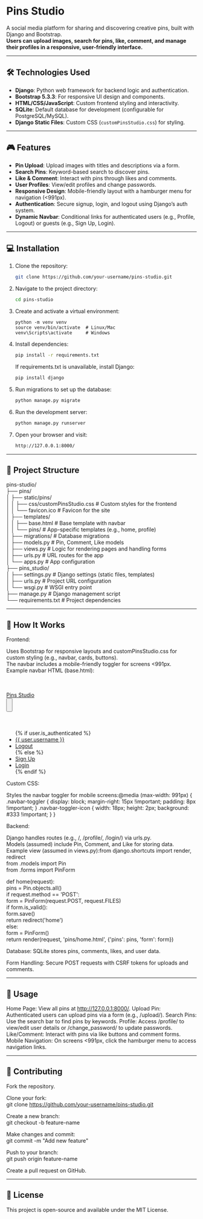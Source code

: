# Pins Studio

A social media platform for sharing and discovering creative pins, built with Django and Bootstrap.  
**Users can upload images, search for pins, like, comment, and manage their profiles in a responsive, user-friendly interface.**

---

## 🛠️ Technologies Used

- **Django**: Python web framework for backend logic and authentication.
- **Bootstrap 5.3.3**: For responsive UI design and components.
- **HTML/CSS/JavaScript**: Custom frontend styling and interactivity.
- **SQLite**: Default database for development (configurable for PostgreSQL/MySQL).
- **Django Static Files**: Custom CSS (`customPinsStudio.css`) for styling.

---

## 🎮 Features

- **Pin Upload**: Upload images with titles and descriptions via a form.
- **Search Pins**: Keyword-based search to discover pins.
- **Like & Comment**: Interact with pins through likes and comments.
- **User Profiles**: View/edit profiles and change passwords.
- **Responsive Design**: Mobile-friendly layout with a hamburger menu for navigation (<991px).
- **Authentication**: Secure signup, login, and logout using Django’s auth system.
- **Dynamic Navbar**: Conditional links for authenticated users (e.g., Profile, Logout) or guests (e.g., Sign Up, Login).

---

## 💻 Installation

1. Clone the repository:  
   ```bash
   git clone https://github.com/your-username/pins-studio.git
   ```

2. Navigate to the project directory:
   ```bash
   cd pins-studio
   ```

3. Create and activate a virtual environment:
   ```bahs
   python -m venv venv
   source venv/bin/activate  # Linux/Mac
   venv\Scripts\activate     # Windows
   ```

4. Install dependencies:
   ```bash
   pip install -r requirements.txt
   ```
   If requirements.txt is unavailable, install Django:
   ```bash
   pip install django
   ```

5. Run migrations to set up the database:
   ```bash
   python manage.py migrate
   ```

6. Run the development server:
   ```bash
   python manage.py runserver
   ```

7. Open your browser and visit:
   ```bash
   http://127.0.0.1:8000/
   ```

---


## 📂 Project Structure
pins-studio/  
├── pins/  
│   ├── static/pins/  
│   │   ├── css/customPinsStudio.css  # Custom styles for the frontend  
│   │   └── favicon.ico               # Favicon for the site  
│   ├── templates/  
│   │   ├── base.html                 # Base template with navbar  
│   │   └── pins/                     # App-specific templates (e.g., home, profile)  
│   ├── migrations/                   # Database migrations  
│   ├── models.py                     # Pin, Comment, Like models  
│   ├── views.py                      # Logic for rendering pages and handling forms  
│   ├── urls.py                       # URL routes for the app  
│   └── apps.py                       # App configuration  
├── pins_studio/  
│   ├── settings.py                   # Django settings (static files, templates)  
│   ├── urls.py                       # Project URL configuration  
│   └── wsgi.py                       # WSGI entry point  
├── manage.py                         # Django management script  
└── requirements.txt                  # Project dependencies  

---

## 🤖 How It Works

Frontend:  

Uses Bootstrap for responsive layouts and customPinsStudio.css for custom styling (e.g., navbar, cards, buttons).  
The navbar includes a mobile-friendly toggler for screens <991px.  
Example navbar HTML (base.html):<nav class="navbar">  
    <div class="navbar-row">  
        <a class="navbar-brand brand-effect" href="{% url 'home' %}">Pins Studio</a>  
        <button class="navbar-toggler" type="button" data-bs-toggle="collapse" data-bs-target="#navbarNav">  
            <span class="navbar-toggler-icon"></span>  
        </button>  
        <div class="navbar-collapse" id="navbarNav">  
            <ul class="navbar-nav">  
                {% if user.is_authenticated %}
                    <li class="nav-item"><a class="nav-link nav-link-effect" href="{% url 'profile' %}">{{ user.username }}</a></li>
                    <li class="nav-item"><a class="nav-link nav-link-effect" href="{% url 'logout' %}">Logout</a></li>
                {% else %}
                    <li class="nav-item"><a class="nav-link nav-link-effect" href="{% url 'signup' %}">Sign Up</a></li>
                    <li class="nav-item"><a class="nav-link nav-link-effect" href="{% url 'login' %}">Login</a></li>
                {% endif %}
            </ul>
        </div>
    </div>
</nav>




Custom CSS:

Styles the navbar toggler for mobile screens:@media (max-width: 991px) {
    .navbar-toggler {
        display: block;
        margin-right: 15px !important;
        padding: 8px !important;
    }
    .navbar-toggler-icon {
        width: 18px;
        height: 2px;
        background: #333 !important;
    }
}




Backend:

Django handles routes (e.g., /, /profile/, /login/) via urls.py.  
Models (assumed) include Pin, Comment, and Like for storing data.  
Example view (assumed in views.py):from django.shortcuts import render, redirect  
from .models import Pin  
from .forms import PinForm  

def home(request):  
    pins = Pin.objects.all()  
    if request.method == 'POST':  
        form = PinForm(request.POST, request.FILES)  
        if form.is_valid():  
            form.save()  
            return redirect('home')  
    else:  
        form = PinForm()  
    return render(request, 'pins/home.html', {'pins': pins, 'form': form})  




Database: SQLite stores pins, comments, likes, and user data.  

Form Handling: Secure POST requests with CSRF tokens for uploads and comments.  

---

## 🚀 Usage

Home Page: View all pins at http://127.0.0.1:8000/.
Upload Pin: Authenticated users can upload pins via a form (e.g., /upload/).
Search Pins: Use the search bar to find pins by keywords.
Profile: Access /profile/ to view/edit user details or /change_password/ to update passwords.
Like/Comment: Interact with pins via like buttons and comment forms.
Mobile Navigation: On screens <991px, click the hamburger menu to access navigation links.

---

## 👥 Contributing

Fork the repository.

Clone your fork:  
git clone https://github.com/your-username/pins-studio.git


Create a new branch:  
git checkout -b feature-name


Make changes and commit:  
git commit -m "Add new feature"


Push to your branch:  
git push origin feature-name


Create a pull request on GitHub.

---

## 📜 License
This project is open-source and available under the MIT License.
